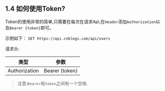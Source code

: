 ## 1.4 如何使用Token?

Token的使用非常的简单,只需要在每次在请求Api,在`Header`添加`Authorization`以及`Bearer {token}`即可。

示例如下：
`GET https://api.cnblogs.com/api/users`

请求头:

| 类型 | 参数 |
| :---: | :---: |
| Authorization | Bearer {token} |

>注意:`Bearer`和`token`之间有一个空格.










